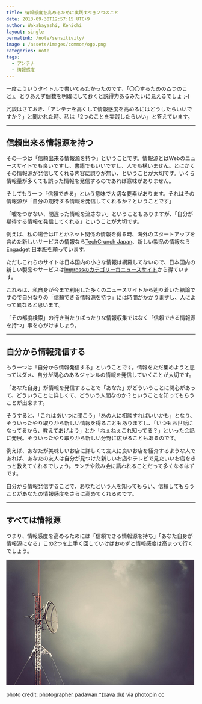 ```yaml
---
title: 情報感度を高めるために実践すべき２つのこと
date: 2013-09-30T12:57:15 UTC+9
author: Wakabayashi, Kenichi
layout: single
permalink: /note/sensitivity/
image : /assets/images/common/ogp.png
categories: note
tags:
  - アンテナ
  - 情報感度
---
```

一度こういうタイトルで書いてみたかったのです、「〇〇するための△つのこと」。とりあえず個数を明確にしておくと説得力あるみたいに見えるでしょ ;-)

冗談はさておき、「アンテナを高くして情報感度を高めるにはどうしたらいいですか？」と聞かれた時、私は「2つのことを実践したらいい」と答えています。

- - -
## 信頼出来る情報源を持つ
その一つは「信頼出来る情報源を持つ」ということです。情報源とはWebのニュースサイトでも良いですし、書籍でもいいですし、人でも構いません。とにかくその情報源が発信してくれる内容に誤りが無い、ということが大切です。いくら情報量が多くても誤った情報を発信するのであれば意味がありません。

そしてもう一つ「信頼できる」という意味で大切な要素があります。それはその情報源が「自分の期待する情報を発信してくれるか？ということです」

「嘘をつかない、間違った情報を流さない」ということもありますが、「自分が期待する情報を発信してくれる」ということが大切です。

例えば、私の場合はITとかネット関係の情報を得る時、海外のスタートアップを含めた新しいサービスの情報なら[TechCrunch Japan](http://jp.techcrunch.com)、新しい製品の情報なら[Engadget 日本版](http://japanese.engadget.com)を頼っています。

ただしこれらのサイトは日本国内の小さな情報は網羅してないので、日本国内の新しい製品やサービスは[Impressのカテゴリー毎ニュースサイト](http://www.watch.impress.co.jp)から得ています。

これらは、私自身が今まで利用した多くのニュースサイトから辿り着いた結論ですので自分なりの「信頼できる情報源を持つ」には時間がかかりますし、人によって異なると思います。

「その都度検索」の行き当たりばったりな情報収集ではなく「信頼できる情報源を持つ」事を心がけましょう。

- - -
## 自分から情報発信する
もう一つは「自分から情報発信する」ということです。情報をただ集めようと思ってはダメ、自分が関心のあるジャンルの情報を発信していくことが大切です。

「あなた自身」が情報を発信することで「あなた」がどういうことに関心があって、どういうことに詳しくて、どういう人間なのか？ということを知ってもらうことが出来ます。

そうすると、「これはあいつに聞こう」「あの人に相談すればいいかも」となり、そういったやり取りから新しい情報を得ることもありますし、「いつもお世話になってるから、教えてあげよう」とか「ねぇねぇこれ知ってる？」といった会話に発展。そういったやり取りから新しい分野に広がることもあるのです。

例えば、あなたが美味しいお店に詳しくて友人に良いお店を紹介するような人であれば、あなたの友人は自分が見つけた新しいお店やテレビで見たいいお店をきっと教えてくれるでしょう。ランチや飲み会に誘われることだって多くなるはずです。

自分から情報発信することで、あなたという人を知ってもらい、信頼してもらうことがあなたの情報感度をさらに高めてくれるのです。

- - -
## すべては情報源
つまり、情報感度を高めるためには「信頼できる情報源を持ち」「あなた自身が情報源になる」この2つを上手く回していけばおのずと情報感度は高まって行くでしょう。

![sensitivity](/assets/images/2013/09/medium_3029161041.jpg)

photo credit: [photographer padawan *(xava du)](http://www.flickr.com/photos/7933170@N03/3029161041/) via [photopin](http://photopin.com) [cc](http://creativecommons.org/licenses/by-nc-nd/2.0/)
